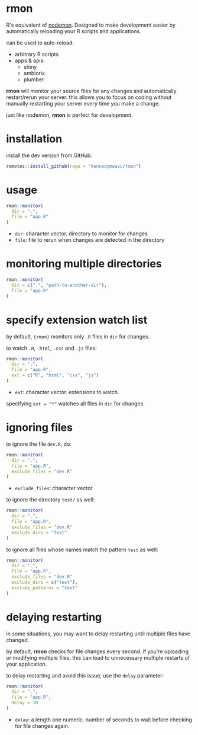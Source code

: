 # rmon

R's equivalent of [nodemon](https://nodemon.io/). Designed to make development easier by automatically reloading your R scripts and applications.

can be used to auto-reload:

- arbitrary R scripts
- apps & apis:
  - shiny
  - ambiorix
  - plumber

**rmon** will monitor your source files for any changes and automatically restart/rerun your server. this allows you to focus on coding without manually restarting your server every time you make a change.

just like nodemon, **rmon** is perfect for development.

# installation

install the dev version from GitHub:

```r
remotes::install_github(repo = "kennedymwavu/rmon")
```

# usage

```r
rmon::monitor(
  dir = ".",
  file = "app.R"
)
```

- `dir`: character vector. directory to monitor for changes
- `file`: file to rerun when changes are detected in the directory

# monitoring multiple directories

```r
rmon::monitor(
  dir = c(".", "path-to-another-dir"),
  file = "app.R"
)
```

# specify extension watch list

by default, `{rmon}` monitors only `.R` files in `dir` for changes.

to watch `.R`, `.html`, `.css` and `.js` files:

```r
rmon::monitor(
  dir = ".",
  file = "app.R",
  ext = c("R", "html", "css", "js")
)
```

- `ext`: character vector. extensions to watch.

specifying `ext = "*"` watches all files in `dir` for changes.

# ignoring files

to ignore the file `dev.R`, do:

```r
rmon::monitor(
  dir = ".",
  file = "app.R",
  exclude_files = "dev.R"
)
```

- `exclude_files`: character vector

to ignore the directory `test/` as well:

```r
rmon::monitor(
  dir = ".",
  file = "app.R",
  exclude_files = "dev.R"
  exclude_dirs = "test"
)
```

to ignore all files whose names match the pattern `test` as well:

```r
rmon::monitor(
  dir = ".",
  file = "app.R",
  exclude_files = "dev.R"
  exclude_dirs = c("test"),
  exclude_patterns = "test"
)
```

# delaying restarting

in some situations, you may want to delay restarting until multiple files have changed.

by default, **rmon** checks for file changes every second.
if you're uploading or modifying multiple files, this can lead to unnecessary multiple restarts of your application.

to delay restarting and avoid this issue, use the `delay` parameter:

```r
rmon::monitor(
  dir = ".",
  file = "app.R",
  delay = 10
)
```

- `delay`: a length one numeric. number of seconds to wait before checking for file changes again.
